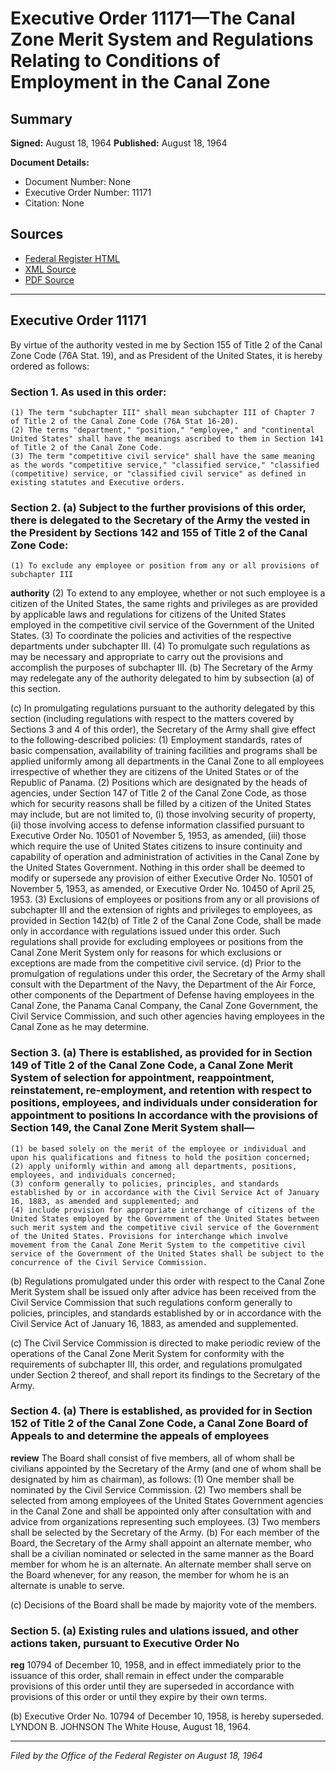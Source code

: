 # Executive Order 11171—The Canal Zone Merit System and Regulations Relating to Conditions of Employment in the Canal Zone

## Summary

**Signed:** August 18, 1964
**Published:** August 18, 1964

**Document Details:**
- Document Number: None
- Executive Order Number: 11171
- Citation: None

## Sources
- [Federal Register HTML](https://www.presidency.ucsb.edu/documents/executive-order-11171-the-canal-zone-merit-system-and-regulations-relating-conditions)
- [XML Source](None)
- [PDF Source](None)

---

## Executive Order 11171

By virtue of the authority vested in me by Section 155 of Title 2 of the Canal Zone Code (76A Stat. 19), and as President of the United States, it is hereby ordered as follows:
### Section 1. As used in this order:

    (1) The term "subchapter III" shall mean subchapter III of Chapter 7 of Title 2 of the Canal Zone Code (76A Stat 16-20).
    (2) The terms "department," "position," "employee," and "continental United States" shall have the meanings ascribed to them in Section 141 of Title 2 of the Canal Zone Code.
    (3) The term "competitive civil service" shall have the same meaning as the words "competitive service," "classified service," "classified (competitive) service, or "classified civil service" as defined in existing statutes and Executive orders.
### Section 2. (a) Subject to the further provisions of this order, there is delegated to the Secretary of the Army the  vested in the President by Sections 142 and 155 of Title 2 of the Canal Zone Code:

    (1) To exclude any employee or position from any or all provisions of subchapter III
**authority**
    (2) To extend to any employee, whether or not such employee is a citizen of the United States, the same rights and privileges as are provided by applicable laws and regulations for citizens of the United States employed in the competitive civil service of the Government of the United States.
    (3) To coordinate the policies and activities of the respective departments under subchapter III.
    (4) To promulgate such regulations as may be necessary and appropriate to carry out the provisions and accomplish the purposes of subchapter III.
(b) The Secretary of the Army may redelegate any of the authority delegated to him by subsection (a) of this section.

(c) In promulgating regulations pursuant to the authority delegated by this section (including regulations with respect to the matters covered by Sections 3 and 4 of this order), the Secretary of the Army shall give effect to the following-described policies:
    (1) Employment standards, rates of basic compensation, availability of training facilities and programs shall be applied uniformly among all departments in the Canal Zone to all employees irrespective of whether they are citizens of the United States or of the Republic of Panama.
    (2) Positions which are designated by the heads of agencies, under Section 147 of Title 2 of the Canal Zone Code, as those which for security reasons shall be filled by a citizen of the United States may include, but are not limited to, (i) those involving security of property,
    (ii) those involving access to defense information classified pursuant to Executive Order No. 10501 of November 5, 1953, as amended, (iii) those which require the use of United States citizens to insure continuity and capability of operation and administration of activities in the Canal Zone by the United States Government. Nothing in this order shall be deemed to modify or supersede any provision of either Executive Order No. 10501 of November 5, 1953, as amended, or Executive Order No. 10450 of April 25, 1953.
    (3) Exclusions of employees or positions from any or all provisions of subchapter III and the extension of rights and privileges to employees, as provided in Section 142(b) of Title 2 of the Canal Zone Code, shall be made only in accordance with regulations issued under this order. Such regulations shall provide for excluding employees or positions from the Canal Zone Merit System only for reasons for which exclusions or exceptions are made from the competitive civil service.
(d) Prior to the promulgation of regulations under this order, the Secretary of the Army shall consult with the Department of the Navy, the Department of the Air Force, other components of the Department of Defense having employees in the Canal Zone, the Panama Canal Company, the Canal Zone Government, the Civil Service Commission, and such other agencies having employees in the Canal Zone as he may determine.

### Section 3. (a) There is established, as provided for in Section 149 of Title 2 of the Canal Zone Code, a Canal Zone Merit System of selection for appointment, reappointment, reinstatement, re-employment, and retention with respect to positions, employees, and individuals under consideration for appointment to positions In accordance with the provisions of Section 149, the Canal Zone Merit System shall—

    (1) be based solely on the merit of the employee or individual and upon his qualifications and fitness to hold the position concerned;
    (2) apply uniformly within and among all departments, positions, employees, and individuals concerned;
    (3) conform generally to policies, principles, and standards established by or in accordance with the Civil Service Act of January 16, 1883, as amended and supplemented; and
    (4) include provision for appropriate interchange of citizens of the United States employed by the Government of the United States between such merit system and the competitive civil service of the Government of the United States. Provisions for interchange which involve movement from the Canal Zone Merit System to the competitive civil service of the Government of the United States shall be subject to the concurrence of the Civil Service Commission.
(b) Regulations promulgated under this order with respect to the Canal Zone Merit System shall be issued only after advice has been received from the Civil Service Commission that such regulations conform generally to policies, principles, and standards established by or in accordance with the Civil Service Act of January 16, 1883, as amended and supplemented.

(c) The Civil Service Commission is directed to make periodic review of the operations of the Canal Zone Merit System for conformity with the requirements of subchapter III, this order, and regulations promulgated under Section 2 thereof, and shall report its findings to the Secretary of the Army.
### Section 4. (a) There is established, as provided for in Section 152 of Title 2 of the Canal Zone Code, a Canal Zone Board of Appeals to  and determine the appeals of employees

**review**
 The Board shall consist of five members, all of whom shall be civilians appointed by the Secretary of the Army (and one of whom shall be designated by him as chairman), as follows:
    (1) One member shall be nominated by the Civil Service Commission.
    (2) Two members shall be selected from among employees of the United States Government agencies in the Canal Zone and shall be appointed only after consultation with and advice from organizations representing such employees.
    (3) Two members shall be selected by the Secretary of the Army.
(b) For each member of the Board, the Secretary of the Army shall appoint an alternate member, who shall be a civilian nominated or selected in the same manner as the Board member for whom he is an alternate. An alternate member shall serve on the Board whenever, for any reason, the member for whom he is an alternate is unable to serve.

(c) Decisions of the Board shall be made by majority vote of the members.
### Section 5. (a) Existing rules and ulations issued, and other actions taken, pursuant to Executive Order No

**reg**
 10794 of December 10, 1958, and in effect immediately prior to the issuance of this order, shall remain in effect under the comparable provisions of this order until they are superseded in accordance with provisions of this order or until they expire by their own terms.

(b) Executive Order No. 10794 of December 10, 1958, is hereby superseded.
LYNDON B. JOHNSON
The White House,
August 18, 1964.

---

*Filed by the Office of the Federal Register on August 18, 1964*
